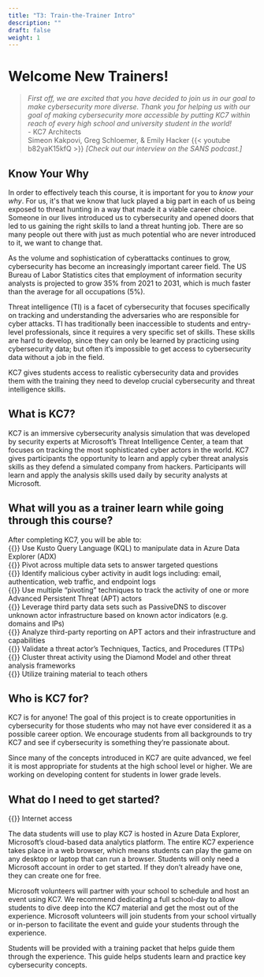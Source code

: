 ```yaml
---
title: "T3: Train-the-Trainer Intro"
description: ""
draft: false
weight: 1
---
```

# Welcome New Trainers!   
 
>*First off, we are excited that you have decided to join us in our goal to make cybersecurity more diverse. Thank you for helping us with our goal of making cybersecurity more accessible by putting KC7 within reach of every high school and university student in the world!*           
            - KC7 Architects         
            Simeon Kakpovi, Greg Schloemer, & Emily Hacker
{{< youtube b82yaK15kfQ >}}
*[Check out our interview on the SANS podcast.]*
## Know Your Why

In order to effectively teach this course, it is important for you to *know your why*. For us, it's that we know that luck played a big part in each of us being exposed to threat hunting in a way that made it a viable career choice. Someone in our lives introduced us to cybersecurity and opened doors that led to us gaining the right skills to land a threat hunting job. There are so many people out there with just as much potential who are never introduced to it, we want to change that.

As the volume and sophistication of cyberattacks continues to grow, cybersecurity has become an increasingly important career field. The US Bureau of Labor Statistics cites that employment of information security analysts is projected to grow 35% from 2021 to 2031, which is much faster than the average for all occupations (5%). 

Threat intelligence (TI) is a facet of cybersecurity that focuses specifically on tracking and understanding the adversaries who are responsible for cyber attacks. TI has traditionally been inaccessible to students and entry-level professionals, since it requires a very specific set of skills. These skills are hard to develop, since they can only be learned by practicing using cybersecurity data; but often it’s impossible to get access to cybersecurity data without a job in the field.  

KC7 gives students access to realistic cybersecurity data and provides them with the training they need to develop crucial cybersecurity and threat intelligence skills.  

## What is KC7?
KC7 is an immersive cybersecurity analysis simulation that was developed by security experts at Microsoft’s Threat Intelligence Center, a team that focuses on tracking the most sophisticated cyber actors in the world. KC7 gives participants the opportunity to learn and apply cyber threat analysis skills as they defend a simulated company from hackers. Participants will learn and apply the analysis skills used daily by security analysts at Microsoft. 

## What will you as a trainer learn while going through this course? 
After completing KC7, you will be able to:    
{{<icon name="ok" size="large">}} Use Kusto Query Language (KQL) to manipulate data in Azure Data Explorer (ADX)    
{{<icon name="ok" size="large">}} Pivot across multiple data sets to answer targeted questions     
{{<icon name="ok" size="large">}} Identify malicious cyber activity in audit logs including: email, authentication, web traffic, and endpoint logs     
{{<icon name="ok" size="large">}} Use multiple “pivoting” techniques to track the activity of one or more Advanced Persistent Threat (APT) actors     
{{<icon name="ok" size="large">}} Leverage third party data sets such as PassiveDNS to discover unknown actor infrastructure based on known actor indicators (e.g. domains and IPs)     
{{<icon name="ok" size="large">}} Analyze third-party reporting on APT actors and their infrastructure and capabilities     
{{<icon name="ok" size="large">}} Validate a threat actor’s Techniques, Tactics, and Procedures (TTPs)     
{{<icon name="ok" size="large">}} Cluster threat activity using the Diamond Model and other threat analysis frameworks    
{{<icon name="ok" size="large">}} Utilize training material to teach others    

## Who is KC7 for? 
KC7 is for anyone! The goal of this project is to create opportunities in cybersecurity for those students who may not have ever considered it as a possible career option. We encourage students from all backgrounds to try KC7 and see if cybersecurity is something they’re passionate about. 

Since many of the concepts introduced in KC7 are quite advanced, we feel it is most appropriate for students at the high school level or higher. We are working on developing content for students in lower grade levels.  

## What do I need to get started? 
{{<icon name="ok" size="large">}} Internet access    

The data students will use to play KC7 is hosted in Azure Data Explorer, Microsoft’s cloud-based data analytics platform. The entire KC7 experience takes place in a web browser, which means students can play the game on any desktop or laptop that can run a browser. Students will only need a Microsoft account in order to get started. If they don’t already have one, they can create one for free.      

Microsoft volunteers will partner with your school to schedule and host an event using KC7. We recommend dedicating a full school-day to allow students to dive deep into the KC7 material and get the most out of the experience. Microsoft volunteers will join students from your school virtually or in-person to facilitate the event and guide your students through the experience.      

Students will be provided with a training packet that helps guide them through the experience. This guide helps students learn and practice key cybersecurity concepts. 

